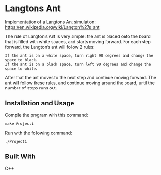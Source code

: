 # Langtons Ant

Implementation of a Langtons Ant simulation:
https://en.wikipedia.org/wiki/Langton%27s_ant

The rule of Langton’s Ant is very simple: the ant is placed onto the board that is filled with white spaces, and starts moving forward. For each step forward, the Langton’s ant will follow 2 rules:
```
If the ant is on a white space, turn right 90 degrees and change the space to black.
If the ant is on a black space, turn left 90 degrees and change the space to white.
```
After that the ant moves to the next step and continue moving forward. The ant will follow these rules, and continue moving around the board, until the number of steps runs out.

## Installation and Usage
Compile the program with this command:
```
make Project1
```
Run with the following command:
```unix
./Project1
```

## Built With
C++

